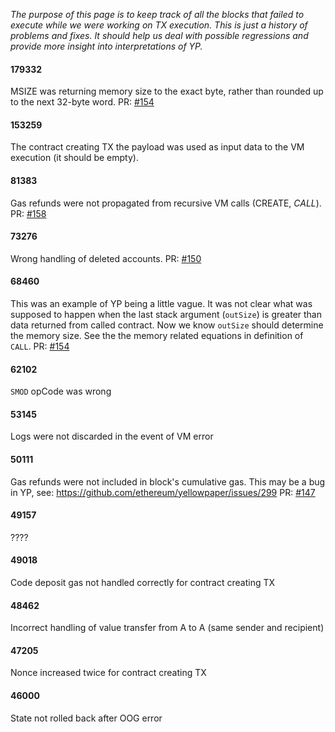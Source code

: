 _The purpose of this page is to keep track of all the blocks that failed to execute while we were working on TX execution. This is just a history of problems and fixes. It should help us deal with possible regressions and provide more insight into interpretations of YP._

#### 179332

MSIZE was returning memory size to the exact byte, rather than rounded up to the next 32-byte word. PR: [#154](https://github.com/input-output-hk/etc-client/pull/154)

#### 153259

The contract creating TX the payload was used as input data to the VM execution (it should be empty).

#### 81383

Gas refunds were not propagated from recursive VM calls (CREATE, *CALL*). PR: [#158](https://github.com/input-output-hk/etc-client/pull/158)

#### 73276

Wrong handling of deleted accounts. PR: [#150](https://github.com/input-output-hk/etc-client/pull/150)

#### 68460

This was an example of YP being a little vague. It was not clear what was supposed to happen when the last stack argument (`outSize`) is greater than data returned from called contract. Now we know `outSize` should determine the memory size. See the the memory related equations in definition of `CALL`. PR: [#154](https://github.com/input-output-hk/etc-client/pull/154)

#### 62102
`SMOD` opCode was wrong

#### 53145
Logs were not discarded in the event of VM error

#### 50111
Gas refunds were not included in block's cumulative gas. This may be a bug in YP, see: https://github.com/ethereum/yellowpaper/issues/299
PR: [#147](https://github.com/input-output-hk/etc-client/pull/147)

#### 49157
????

#### 49018
Code deposit gas not handled correctly for contract creating TX

#### 48462
Incorrect handling of value transfer from A to A (same sender and recipient)

#### 47205
Nonce increased twice for contract creating TX

#### 46000
State not rolled back after OOG error